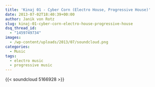 ```yaml
---
title: 'Kinaj 01 - Cyber Corn (Electro House, Progressive House)'
date: 2013-07-02T18:40:39+00:00
author: Janik von Rotz
slug: kinaj-01-cyber-corn-electro-house-progressive-house
dsq_thread_id:
  - "1459749734"
images:
  - /wp-content/uploads/2013/07/soundcloud.png
categories:
  - Music
tags:
  - electro music
  - progressive music
---
```

{{< soundcloud 5166928 >}}
